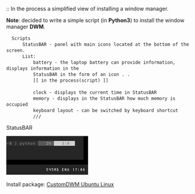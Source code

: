 :: In the process a simplified view of installing a window manager.

**Note**: decided to write a simple script (in **Python3**) to install the window manager **DWM**.
```
  Scripts
      StatusBAR - panel with main icons located at the bottom of the screen.
      List:
          battery - the laptop battery can provide information, displays information in the 
          StatusBAR in the form of an icon . .
          [[ in the process(script) ]]
          
          clock - displays the current time in StatusBAR
          memory - displays in the StatusBAR how much memory is occupied
          keyboard layout - can be switched by keyboard shortcut
          ///
```
StatusBAR

<img src="https://github.com/appath/CustomDWM/blob/main/screenshot/screenshot_statusbar.png">

Install package: [CustomDWM Ubuntu Linux](https://github.com/appath/CustomDWM/releases)
